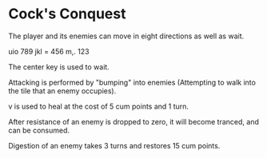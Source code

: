 # Cock's Conquest

The player and its enemies can move in eight directions as well as wait.

uio   789
jkl = 456
m,.   123

The center key is used to wait.

Attacking is performed by "bumping" into enemies (Attempting to walk into the tile that an enemy occupies).

v is used to heal at the cost of 5 cum points and 1 turn.

After resistance of an enemy is dropped to zero, it will become tranced, and can be consumed.

Digestion of an enemy takes 3 turns and restores 15 cum points.